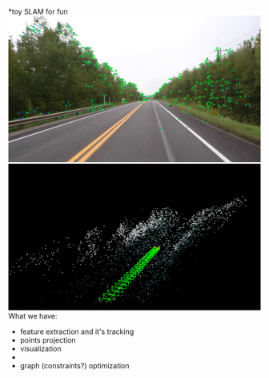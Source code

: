 *toy SLAM for fun
![alt-text-1](misc/slam_in.png "raw video") ![alt-text-2](misc/slam_map.png "map")
What we have:
 - feature extraction and it's tracking
 - points projection
 - visualization
 -
 - graph (constraints?) optimization
